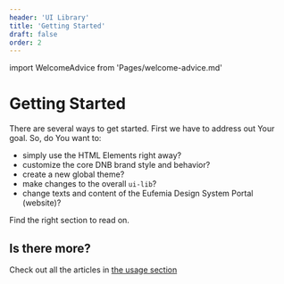 ```yaml
---
header: 'UI Library'
title: 'Getting Started'
draft: false
order: 2
---
```


import WelcomeAdvice from 'Pages/welcome-advice.md'

# Getting Started

There are several ways to get started. First we have to address out Your goal. So, do You want to:

- simply use the HTML Elements right away?
- customize the core DNB brand style and behavior?
- create a new global theme?
- make changes to the overall `ui-lib`?
- change texts and content of the Eufemia Design System Portal (website)?

Find the right section to read on.

## Is there more?

Check out all the articles in [the usage section](/uilib/usage/)

<WelcomeAdvice />

<!-- prettier-ignore-start -->

<!-- export default ({ children }) => (
  <div>
    <h1>My Layout</h1>
    <div>{children}</div>
  </div>
) -->

<!-- prettier-ignore-end -->

<!-- ```json
[
  {
    "selected_value": "Visible value",
    "outside_value": "1234.56.78901",
    "content": ["1234.56.78901", "Brukskonto - Kari Nordmann"]
  }
]
``` -->
